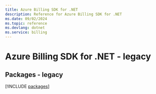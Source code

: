 ```yaml
---
title: Azure Billing SDK for .NET
description: Reference for Azure Billing SDK for .NET
ms.date: 09/02/2024
ms.topic: reference
ms.devlang: dotnet
ms.service: billing
---
```

# Azure Billing SDK for .NET - legacy
## Packages - legacy
[!INCLUDE [packages](billing-index.md)]
